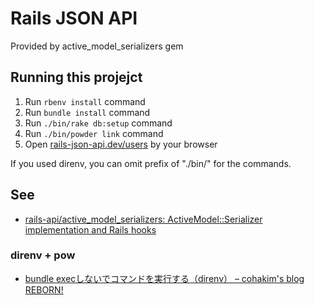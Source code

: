 # Rails JSON API

Provided by active_model_serializers gem

## Running this projejct

1. Run `rbenv install` command
1. Run `bundle install` command
1. Run `./bin/rake db:setup` command
1. Run `./bin/powder link` command
1. Open [rails-json-api.dev/users](http://rails-json-api.dev/users) by your browser

If you used direnv, you can omit prefix of "./bin/" for the commands.

## See

* [rails-api/active_model_serializers: ActiveModel::Serializer implementation and Rails hooks](https://github.com/rails-api/active_model_serializers)

### direnv + pow

* [bundle execしないでコマンドを実行する（direnv） – cohakim's blog REBORN!](http://cohakim.com/archives/6031)
